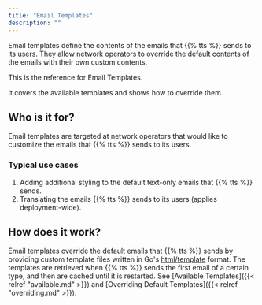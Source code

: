 ```yaml
---
title: "Email Templates"
description: ""
---
```


Email templates define the contents of the emails that {{% tts %}} sends to its users. They allow network operators to override the default contents of the emails with their own custom contents.

<!--more-->

This is the reference for Email Templates.

It covers the available templates and shows how to override them.

## Who is it for?

Email templates are targeted at network operators that would like to customize the emails that {{% tts %}} sends to its users.

### Typical use cases

1. Adding additional styling to the default text-only emails that {{% tts %}} sends.
2. Translating the emails {{% tts %}} sends to its users (applies deployment-wide).

## How does it work?

Email templates override the default emails that {{% tts %}} sends by providing custom template files written in Go's [html/template](https://golang.org/pkg/html/template/) format. The templates are retrieved when {{% tts %}} sends the first email of a certain type, and then are cached until it is restarted. See [Available Templates]({{< relref "available.md" >}}) and [Overriding Default Templates]({{< relref "overriding.md" >}}).
